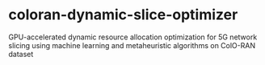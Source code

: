 # coloran-dynamic-slice-optimizer
GPU-accelerated dynamic resource allocation optimization for 5G network slicing using machine learning and metaheuristic algorithms on ColO-RAN dataset
